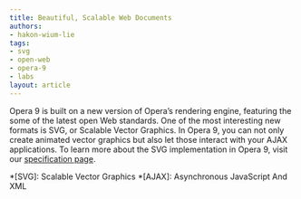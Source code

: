 ```yaml
---
title: Beautiful, Scalable Web Documents
authors:
- hakon-wium-lie
tags:
- svg
- open-web
- opera-9
- labs
layout: article
---
```


Opera 9 is built on a new version of Opera’s rendering engine, featuring the some of the latest open Web standards. One of the most interesting new formats is SVG, or Scalable Vector Graphics. In Opera 9, you can not only create animated vector graphics but also let those interact with your AJAX applications. To learn more about the SVG implementation in Opera 9, visit our [specification page][1].

[1]: http://www.opera.com/docs/specs/opera9/

*[SVG]: Scalable Vector Graphics
*[AJAX]: Asynchronous JavaScript And XML